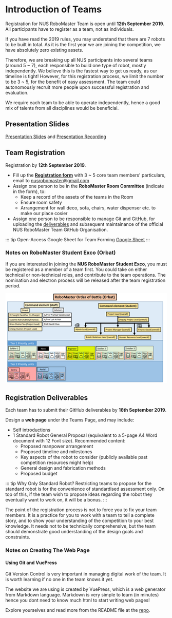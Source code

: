 # Introduction of Teams

Registration for NUS RoboMaster Team is open until __12th September 2019__. All participants have to register as a team, not as individuals. 

If you have read the 2019 rules, you may understand that there are 7 robots to be built in total. As it is the first year we are joining the competition, we have absolutely zero existing assets.

Therefore, we are breaking up all NUS participants into several teams (around 5 ~ 7), each responsible to build one type of robot, mostly independently. We believe this is the fastest way to get us ready, as our timeline is tight! However, for this registration process, we limit the number to be 3 ~ 5, for the benefit of easy assessment. The team could autonomously recruit more people upon successful registration and evaluation.

We require each team to be able to operate independently, hence a good mix of talents from all disciplines would be beneficial.

## Presentation Slides

[Presentation Slides](/20190831Meet&Greet.pptx) and
[Presentation Recording](https://youtu.be/-1_5Fg2ZIe0)
## Team Registration
Registration by __12th September 2019__.

- Fill up the [__Registration form__](/RoboMaster_Team_Registration.doc) with 3 ~ 5 core team members' particulars, email to [nusrobomaster@gmail.com](mailto:nusrobomaster@gmail.com)
- Assign one person to be in the __RoboMaster Room Committee__ (indicate in the form), to:
    - Keep a record of the assets of the teams in the Room
    - Ensure room safety
    - Arrangement for wall deco, sofa, chairs, water dispenser etc. to make our place cosier
- Assign one person to be responsible to manage Git and GitHub, for uploading the [deliverables](./#registration-deliverables) and subsequent maintainance of the official NUS RoboMaster Team GitHub Organisation.

::: tip Open-Access Google Sheet for Team Forming
[Google Sheet](https://docs.google.com/spreadsheets/d/1WsfkJXkzwRbXjLkWeUFtLLv81pmUrfsi2hC5idDB5Zg/edit?usp=sharing)
:::

### Notes on RoboMaster Student Exco (Orbat)

If you are interested in joining the __NUS RoboMaster Student Exco__, you must be registered as a member of a team first. You could take on either technical or non-technical roles, and contribute to the team operations. The nomination and electron process will be released after the team registration period.

![Orbat Structure](./assets/orbat-structure.png)

## Registration Deliverables
Each team has to submit their GitHub deliverables by  __16th September 2019__.

Design a __web page__ under the Teams Page, and may include:
- Self introductions
- 1 Standard Robot General Proposal (equivalent to a 5-page A4 Word document with 12 Font size). Recommended content:
    - Proposed manpower arrangement
    - Proposed timeline and milestones
    - Key aspects of the robot to consider (publicly available past competition resources might help)
    - General design and fabrication methods
    - Proposed budget

::: tip Why Only Standard Robot?
Restricting teams to propose for the standard robot is for the convenience of standardised assessment only. On top of this, if the team wish to propose ideas regarding the robot they eventually want to work on, it will be a bonus.
:::

The point of the registration process is not to force you to fix your team members. It is a practice for you to work with a team to tell a complete story, and to show your understanding of the competition to your best knowledge. It needs not to be technically comprehensive, but the team should demonstrate good understanding of the design goals and constraints.



### Notes on Creating The Web Page

#### Using Git and VuePress

Git Version Control is very important in managing digital work of the team. It is worth learning if no one in the team knows it yet.

The website we are using is created by VuePress, which is a web generator from Markdown language. Markdown is very simple to learn (in minutes) hence you dont need to know much html to start writing web pages!

Explore yourselves and read more from the README file at the [repo](https://github.com/nusrobomaster/nusrobomaster.github.io).

